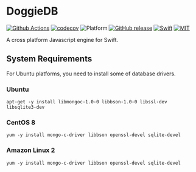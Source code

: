 # DoggieDB

[![Github Actions](https://github.com/SusanDoggie/DoggieDB/workflows/Builder/badge.svg)](https://github.com/SusanDoggie/DoggieDB/actions)
[![codecov](https://codecov.io/gh/SusanDoggie/DoggieDB/branch/main/graph/badge.svg)](https://codecov.io/gh/SusanDoggie/DoggieDB)
![Platform](https://img.shields.io/badge/platform-macOS%20%7C%20Ubuntu-lightgrey.svg?style=flat)
[![GitHub release](https://img.shields.io/github/release/SusanDoggie/DoggieDB.svg)](https://github.com/SusanDoggie/DoggieDB/releases)
[![Swift](https://img.shields.io/badge/swift-5.3-orange.svg?style=flat)](https://swift.org)
[![MIT](https://img.shields.io/badge/license-MIT-blue.svg?style=flat)](LICENSE)

A cross platform Javascript engine for Swift.

## System Requirements

For Ubuntu platforms, you need to install some of database drivers.

### Ubuntu

    apt-get -y install libmongoc-1.0-0 libbson-1.0-0 libssl-dev libsqlite3-dev

### CentOS 8

    yum -y install mongo-c-driver libbson openssl-devel sqlite-devel

### Amazon Linux 2

    yum -y install mongo-c-driver libbson openssl-devel sqlite-devel
